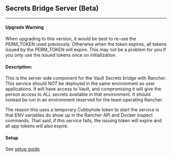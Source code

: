## Secrets Bridge Server (Beta)
---
#### Upgrade Warning

  When upgrading to this version, it would be best to re-use the PERM_TOKEN used previously. Otherwise when the token expires, all tokens issued by the PERM_TOKEN will expire. This may not be a problem for you if you only use the issued tokens once on initialization.

#### Description: 
  This is the server side component for the Vault Secrets bridge with Rancher. This service should *NOT* be deployed in the same environment as user applications. It will have access to Vault, and compromising it will give the person access to *ALL* secrets available in that environment. It should instead be run in an environment reserved for the team operating Rancher.
  
  The reason this uses a temporary Cubbyhole token to start the service is that ENV variables do show up in the Rancher API and Docker inspect commands. That said, if this service fails, the issuing token will expire and all app tokens will also expire.
  
#### Setup

See [setup guide](https://github.com/rancher/secrets-bridge/blob/master/docs/setup.md)
  
